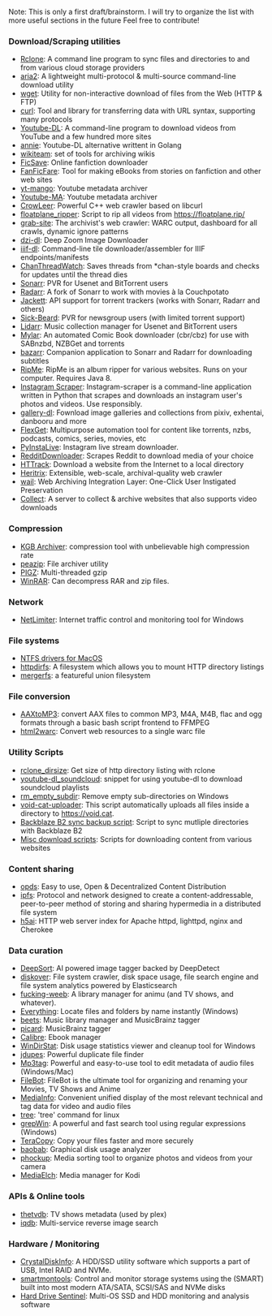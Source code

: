 Note: This is only a first draft/brainstorm. I will try to organize the list with more useful sections in the future
Feel free to contribute!


### Download/Scraping utilities

* [Rclone](https://github.com/ncw/rclone): A command line program to sync files and directories to and from various cloud storage providers
* [aria2](https://aria2.github.io/): A lightweight multi-protocol & multi-source command-line download utility
* [wget](https://savannah.gnu.org/git/?group=wget): Utility for non-interactive download of files from
the Web (HTTP & FTP)
* [curl](https://github.com/curl/curl): Tool and library for transferring data with URL syntax, supporting many protocols
* [Youtube-DL](https://github.com/rg3/youtube-dl): A command-line program to download videos from YouTube and a few hundred more sites
* [annie](https://github.com/iawia002/annie): Youtube-DL alternative writtent in Golang
* [wikiteam](https://github.com/WikiTeam/wikiteam): set of tools for archiving wikis
* [FicSave](https://github.com/waylaidwanderer/FicSave): Online fanfiction downloader
* [FanFicFare](https://github.com/JimmXinu/FanFicFare): Tool for making eBooks from stories on fanfiction and other web sites
* [yt-mango](https://github.com/terorie/yt-mango): Youtube metadata archiver
* [Youtube-MA](https://github.com/CorentinB/YouTube-MA): Youtube metadata archiver
* [CrowLeer](https://github.com/ERap320/CrowLeer): Powerful C++ web crawler based on libcurl
* [floatplane_ripper](https://gist.github.com/simon987/0756c378ca2dfb0003931e26ff7fe270): Script to rip all videos from https://floatplane.rip/
* [grab-site](https://github.com/ludios/grab-site): The archivist's web crawler: WARC output, dashboard for all crawls, dynamic ignore patterns
* [dzi-dl](https://github.com/ryanfb/dzi-dl): Deep Zoom Image Downloader
* [iiif-dl](https://github.com/ryanfb/iiif-dl): Command-line tile downloader/assembler for IIIF endpoints/manifests
* [ChanThreadWatch](https://github.com/SuperGouge/ChanThreadWatch): Saves threads from \*chan-style boards and checks for updates until the thread dies
* [Sonarr](https://github.com/Sonarr/Sonarr): PVR for Usenet and BitTorrent users
* [Radarr](https://github.com/Radarr/Radarr): A fork of Sonarr to work with movies à la Couchpotato
* [Jackett](https://github.com/Jackett/Jackett): API support for torrent trackers (works with Sonarr, Radarr and others)
* [Sick-Beard](https://github.com/midgetspy/Sick-Beard): PVR for newsgroup users (with limited torrent support)
* [Lidarr](https://github.com/lidarr/Lidarr): Music collection manager for Usenet and BitTorrent users
* [Mylar](https://github.com/evilhero/mylar): An automated Comic Book downloader (cbr/cbz) for use with SABnzbd, NZBGet and torrents
* [bazarr](https://github.com/morpheus65535/bazarr): Companion application to Sonarr and Radarr for downloading subtitles
* [RipMe](https://github.com/RipMeApp/ripme): RipMe is an album ripper for various websites. Runs on your computer. Requires Java 8.
* [Instagram Scraper](https://github.com/dankmemes/instagram-scraper): Instagram-scraper is a command-line application written in Python that scrapes and downloads an instagram user's photos and videos. Use responsibly.
* [gallery-dl](https://github.com/mikf/gallery-dl): Fownload image galleries and collections from pixiv, exhentai, danbooru and more
* [FlexGet](https://github.com/Flexget/Flexget): Multipurpose automation tool for content like torrents, nzbs, podcasts, comics, series, movies, etc
* [PyInstaLive](https://github.com/notcammy/PyInstaLive): Instagram live stream downloader.
* [RedditDownloader](https://github.com/shadowmoose/RedditDownloader): Scrapes Reddit to download media of your choice
* [HTTrack](https://www.httrack.com/): Download a website from the Internet to a local directory
* [Heritrix](https://github.com/internetarchive/heritrix3): Extensible, web-scale, archival-quality web crawler
* [wail](https://github.com/machawk1/wail): Web Archiving Integration Layer: One-Click User Instigated Preservation
* [Collect](https://github.com/xarantolus/Collect): A server to collect & archive websites that also supports video downloads

### Compression
* [KGB Archiver](https://github.com/RandallFlagg/kgbarchiver): compression tool with unbelievable high compression rate
* [peazip](http://www.peazip.org/): File archiver utility
* [PIGZ](https://zlib.net/pigz/): Multi-threaded gzip
* [WinRAR](https://www.rarlab.com/download.htm): Can decompress RAR and zip files.

### Network
* [NetLimiter](https://www.netlimiter.com/): Internet traffic control and monitoring tool for Windows

### File systems
* [NTFS drivers for MacOS](https://www.seagate.com/ca/en/support/downloads/item/ntfs-driver-for-mac-os-master-dl/)
* [httpdirfs](https://github.com/fangfufu/httpdirfs/):  A filesystem which allows you to mount HTTP directory listings
* [mergerfs](https://github.com/trapexit/mergerfs): a featureful union filesystem

### File conversion
* [AAXtoMP3](https://github.com/KrumpetPirate/AAXtoMP3): convert AAX files to common MP3, M4A, M4B, flac and ogg formats through a basic bash script frontend to FFMPEG
* [html2warc](https://github.com/steffenfritz/html2warc): Convert web resources to a single warc file


### Utility Scripts
* [rclone_dirsize](https://gist.github.com/simon987/7aff5ca3e9ae6c755055ca7b350ef9f8): Get size of http directory listing with rclone
* [youtube-dl_soundcloud](https://gist.github.com/simon987/2dd7c57d65a741c93f5791bc984b97d1): snippet for using youtube-dl to download soundcloud playlists
* [rm_empty_subdir](https://gist.github.com/simon987/f5c2cd7602898615ac9bc8c762d9fe1d): Remove empty sub-directories on Windows
* [void-cat-uploader](https://github.com/takky1154/void-cat-uploader): This script automatically uploads all files inside a directory to https://void.cat.
* [Backblaze B2 sync backup script](https://gist.github.com/AlexanderProd/cb645cf858fd5c89780e7df267226b80): Script to sync mutliple directories with Backblaze B2
* [Misc download scripts](https://github.com/simon987/Misc-Download-Scripts): Scripts for downloading content from various websites

### Content sharing
* [opds](https://opds.io/): Easy to use, Open & Decentralized Content Distribution
* [ipfs](https://ipfs.io/): Protocol and network designed to create a content-addressable, peer-to-peer method of storing and sharing hypermedia in a distributed file system
* [h5ai](https://github.com/lrsjng/h5ai): HTTP web server index for Apache httpd, lighttpd, nginx and Cherokee

### Data curation
* [DeepSort](https://github.com/CorentinB/DeepSort/): AI powered image tagger backed by DeepDetect
* [diskover](https://github.com/shirosaidev/diskover): File system crawler, disk space usage, file search engine and file system analytics powered by Elasticsearch
* [fucking-weeb](https://github.com/cosarara/fucking-weeb): A library manager for animu (and TV shows, and whatever).
* [Everything](https://www.voidtools.com/): Locate files and folders by name instantly (Windows)
* [beets](https://github.com/beetbox/beets): Music library manager and MusicBrainz tagger
* [picard](https://github.com/metabrainz/picard): MusicBrainz tagger
* [Calibre](https://github.com/kovidgoyal/calibre): Ebook manager
* [WinDirStat](https://windirstat.net/): Disk usage statistics viewer and cleanup tool for Windows
* [jdupes](https://github.com/jbruchon/jdupes): Powerful duplicate file finder
* [Mp3tag](https://www.mp3tag.de): Powerful and easy-to-use tool to edit metadata of audio files (Windows/Mac)
* [FileBot](https://www.filebot.net/): FileBot is the ultimate tool for organizing and renaming your Movies, TV Shows and Anime
* [MediaInfo](https://github.com/MediaArea/MediaInfo): Convenient unified display of the most relevant technical and tag data for video and audio files
* [tree](http://mama.indstate.edu/users/ice/tree/): 'tree' command for linux
* [grepWin](https://github.com/stefankueng/grepWin): A powerful and fast search tool using regular expressions (Windows)
* [TeraCopy](https://www.codesector.com/downloads): Copy your files faster and more securely
* [baobab](https://github.com/GNOME/baobab): Graphical disk usage analyzer
* [phockup](https://github.com/ivandokov/phockup): Media sorting tool to organize photos and videos from your camera
* [MediaElch](https://github.com/komet/mediaelch): Media manager for Kodi

### APIs & Online tools
* [thetvdb](https://www.thetvdb.com/): TV shows metadata (used by plex)
* [iqdb](https://iqdb.org/): Multi-service reverse image search

### Hardware / Monitoring
* [CrystalDiskInfo](https://crystalmark.info/en/software/crystaldiskinfo/): A HDD/SSD utility software which supports a part of USB, Intel RAID and NVMe.
* [smartmontools](https://www.smartmontools.org/): Control and monitor storage systems using the (SMART) built into most modern ATA/SATA, SCSI/SAS and NVMe disks
* [Hard Drive Sentinel](https://www.hdsentinel.com/): Multi-OS SSD and HDD monitoring and analysis software
